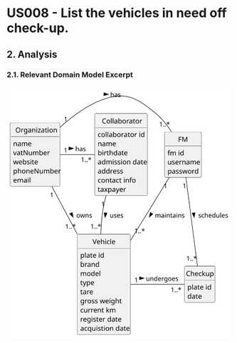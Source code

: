# US008 - List the vehicles in need off check-up.

## 2. Analysis

### 2.1. Relevant Domain Model Excerpt 

![Domain Model](svg/us024-domain-model.svg)

